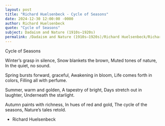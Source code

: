 ```yaml
---
layout: post
title: "Richard Huelsenbeck - Cycle of Seasons"
date: 2024-12-30 12:00:00 -0000
author: Richard Huelsenbeck
quote: "Cycle of Seasons"
subject: Dadaism and Nature (1910s–1920s)
permalink: /Dadaism and Nature (1910s–1920s)/Richard Huelsenbeck/Richard Huelsenbeck - Cycle of Seasons
---
```


Cycle of Seasons

Winter’s grasp in silence,
Snow blankets the brown,
Muted tones of nature,
In the quiet, no sound.

Spring bursts forward, graceful,
Awakening in bloom,
Life comes forth in colors,
Filling all with perfume.

Summer, warm and golden,
A tapestry of bright,
Days stretch out in laughter,
Underneath the starlight.

Autumn paints with richness,
In hues of red and gold,
The cycle of the seasons,
Nature’s tales retold.


- Richard Huelsenbeck
